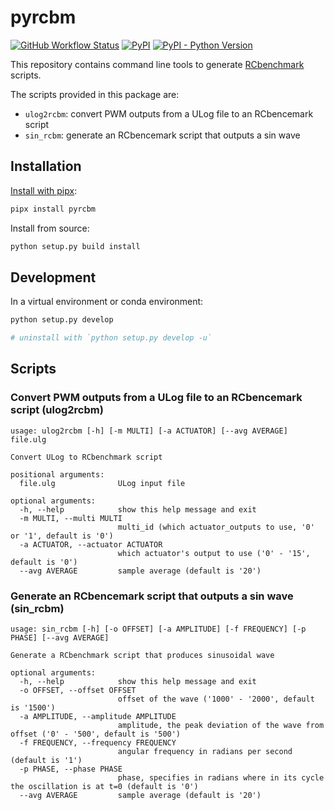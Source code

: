 # pyrcbm

[![GitHub Workflow Status](https://img.shields.io/github/workflow/status/lirc572/pyrcbm/Tests?style=for-the-badge)](https://github.com/lirc572/pyrcbm/actions/workflows/tests.yml)
[![PyPI](https://img.shields.io/pypi/v/pyrcbm?style=for-the-badge)](https://pypi.org/project/pyrcbm/)
[![PyPI - Python Version](https://img.shields.io/pypi/pyversions/pyrcbm?style=for-the-badge)](https://pypi.org/project/pyrcbm/)

This repository contains command line tools to generate [RCbenchmark](https://www.rcbenchmark.com/pages/rcbenchmark-software) scripts.

The scripts provided in this package are:

- `ulog2rcbm`: convert PWM outputs from a ULog file to an RCbencemark script
- `sin_rcbm`: generate an RCbencemark script that outputs a sin wave

## Installation

[Install with pipx](https://packaging.python.org/guides/installing-stand-alone-command-line-tools/):

```sh
pipx install pyrcbm
```

Install from source:

```sh
python setup.py build install
```

## Development

In a virtual environment or conda environment:

```sh
python setup.py develop

# uninstall with `python setup.py develop -u`
```

## Scripts

### Convert PWM outputs from a ULog file to an RCbencemark script (ulog2rcbm)

```
usage: ulog2rcbm [-h] [-m MULTI] [-a ACTUATOR] [--avg AVERAGE] file.ulg

Convert ULog to RCbenchmark script

positional arguments:
  file.ulg              ULog input file

optional arguments:
  -h, --help            show this help message and exit
  -m MULTI, --multi MULTI
                        multi_id (which actuator_outputs to use, '0' or '1', default is '0')
  -a ACTUATOR, --actuator ACTUATOR
                        which actuator's output to use ('0' - '15', default is '0')
  --avg AVERAGE         sample average (default is '20')
```

### Generate an RCbencemark script that outputs a sin wave (sin_rcbm)

```
usage: sin_rcbm [-h] [-o OFFSET] [-a AMPLITUDE] [-f FREQUENCY] [-p PHASE] [--avg AVERAGE]

Generate a RCbenchmark script that produces sinusoidal wave

optional arguments:
  -h, --help            show this help message and exit
  -o OFFSET, --offset OFFSET
                        offset of the wave ('1000' - '2000', default is '1500')
  -a AMPLITUDE, --amplitude AMPLITUDE
                        amplitude, the peak deviation of the wave from offset ('0' - '500', default is '500')
  -f FREQUENCY, --frequency FREQUENCY
                        angular frequency in radians per second (default is '1')
  -p PHASE, --phase PHASE
                        phase, specifies in radians where in its cycle the oscillation is at t=0 (default is '0')
  --avg AVERAGE         sample average (default is '20')
```
